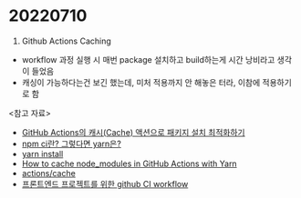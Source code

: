 # 20220710

1. Github Actions Caching

- workflow 과정 실행 시 매번 package 설치하고 build하는게 시간 낭비라고 생각이 들었음
- 캐싱이 가능하다는건 보긴 했는데, 미처 적용까지 안 해놓은 터라, 이참에 적용하기로 함

<참고 자료>

- [GitHub Actions의 캐시(Cache) 액션으로 패키지 설치 최적화하기](https://www.daleseo.com/github-actions-cache/)
- [npm ci란? 그렇다면 yarn은?](https://duck-blog.vercel.app/blog/web/npm-ci-do-how-about-yarn)
- [yarn install](https://classic.yarnpkg.com/en/docs/cli/install)
- [How to cache node_modules in GitHub Actions with Yarn](https://dev.to/mattpocockuk/how-to-cache-nodemodules-in-github-actions-with-yarn-24eh)
- [actions/cache](https://github.com/actions/cache)
- [프론트엔드 프로젝트를 위한 github CI workflow](https://yceffort.kr/2021/09/github-ci-workflow-for-frontend-developer)
